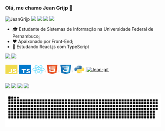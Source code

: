 ### Olá, me chamo Jean Grijp 👋
<div style="display: inline_block">
 <img src="https://komarev.com/ghpvc/?username=JeanGrijp&color=green" alt="JeanGrijp" /> 
 <img src="https://img.shields.io/github/followers/JeanGrijp.svg?style=social&label=Follow&maxAge=2592000"/>
 <img src="https://img.shields.io/badge/Made%20for-VSCode-1f425f.svg"/>
 <img src="https://img.shields.io/badge/Made%20with-Markdown-1f425f.svg"/>
  <img height="20px" src="http://ForTheBadge.com/images/badges/built-with-love.svg"/>
</div>


- 🎓 Estudante de Sistemas de Informação na Universidade Federal de Pernambuco;
- ❤️ Apaixonado por Front-End;
- 🌱 Estudando React.js com TypeScript 

 <div>
  <a href="https://github.com/JeanGrijp">
  <img height="180em" src="https://github-readme-stats.vercel.app/api?username=JeanGrijp&show_icons=true&theme=dracula&include_all_commits=true&count_private=true"/>
  <img height="180em" src="https://github-readme-stats.vercel.app/api/top-langs/?username=JeanGrijp&layout=compact&langs_count=7&theme=dracula"/>
</div>

                                                      
<div style="display: inline_block"><br>
  <img align="center" alt="Jean-Js" height="30" width="40" src="https://raw.githubusercontent.com/devicons/devicon/master/icons/javascript/javascript-plain.svg">
  <img align="center" alt="Jean-Ts" height="30" width="40" src="https://raw.githubusercontent.com/devicons/devicon/master/icons/typescript/typescript-plain.svg">
  <img align="center" alt="Jean-React" height="30" width="40" src="https://raw.githubusercontent.com/devicons/devicon/master/icons/react/react-original.svg">
  <img align="center" alt="Jean-HTML" height="30" width="40" src="https://raw.githubusercontent.com/devicons/devicon/master/icons/html5/html5-original.svg">
  <img align="center" alt="Jean-CSS" height="30" width="40" src="https://raw.githubusercontent.com/devicons/devicon/master/icons/css3/css3-original.svg">
  <img align="center" alt="Jean-Python" height="30" width="40" src="https://raw.githubusercontent.com/devicons/devicon/master/icons/python/python-original.svg">
  <img align="center" alt="Jean-git" height="30" width="40" src="https://raw.githubusercontent.com/jmnote/z-icons/master/svg/git.svg">

</div>

  
 ##

<div> 
  <a href="https://www.instagram.com/grijp.js/" target="_blank"><img src="https://img.shields.io/badge/-Instagram-%23E4405F?style=for-the-badge&logo=instagram&logoColor=white" target="_blank"></a>
   <a href="https://pt.stackoverflow.com/users/130136/jean-grijp" target="_blank"><img height="28px" src="https://aleen42.github.io/badges/src/stackoverflow.svg" target="_blank"></a>
  <a href = "mailto:jgg2@cin.ufpe.br"><img src="https://img.shields.io/badge/Gmail-D14836?style=for-the-badge&logo=gmail&logoColor=white" target="_blank"></a>
  <a href="www.linkedin.com/in/jeangrijp" target="_blank"><img src="https://img.shields.io/badge/-LinkedIn-%230077B5?style=for-the-badge&logo=linkedin&logoColor=white" target="_blank"></a> 
 
  ![Snake animation](https://github.com/JeanGrijp/JeanGrijp/blob/output/github-contribution-grid-snake.svg)
 
</div>
  
